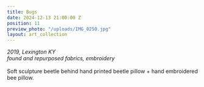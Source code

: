 ```yaml
---
title: Bugs
date: 2024-12-13 21:00:00 Z
position: 11
preview_photo: "/uploads/IMG_0250.jpg"
layout: art_collection
---
```


*2019, Lexington KY* <br>
*found and repurposed fabrics, embroidery* <br>
<br>
Soft sculpture beetle behind hand printed beetle pillow + hand embroidered bee pillow. 